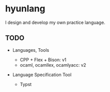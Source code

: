 # hyunlang

I design and develop my own practice language.

## TODO

* Languages, Tools
  * CPP + Flex + Bison: v1
  * ocaml, ocamllex, ocamlyacc: v2

* Language Specification Tool
  * Typst
